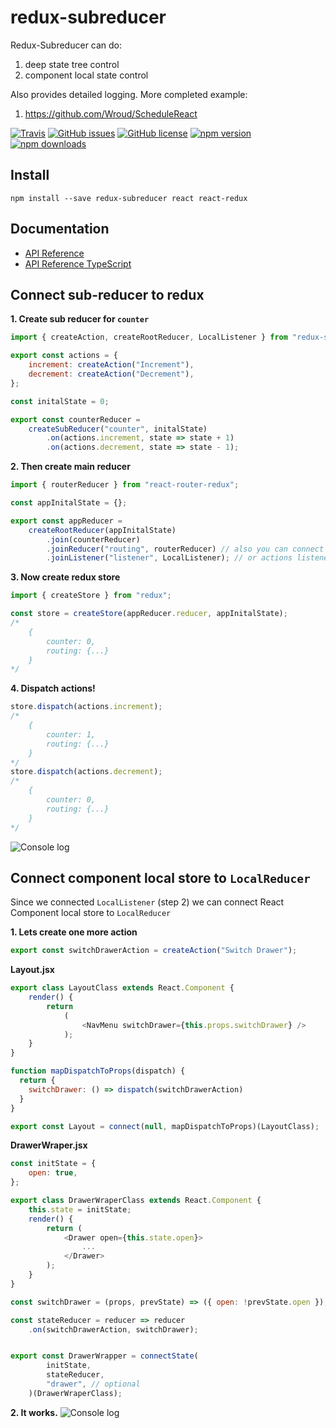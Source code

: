 # redux-subreducer

Redux-Subreducer can do:
1. deep state tree control
2. component local state control

Also provides detailed logging.
More completed example:
1. https://github.com/Wroud/ScheduleReact



[![Travis](https://img.shields.io/travis/Wroud/redux-subreducer.svg)](https://travis-ci.org/Wroud/redux-subreducer)
[![GitHub issues](https://img.shields.io/github/issues/Wroud/redux-subreducer.svg)](https://github.com/Wroud/redux-subreducer/issues)
[![GitHub license](https://img.shields.io/github/license/Wroud/redux-subreducer.svg)](https://github.com/Wroud/redux-subreducer/blob/master/LICENSE)
[![npm version](https://img.shields.io/npm/v/redux-subreducer.svg?style=flat-square)](https://www.npmjs.com/package/redux-subreducer)
[![npm downloads](https://img.shields.io/npm/dm/redux-subreducer.svg?style=flat-square)](https://www.npmjs.com/package/redux-subreducer)


## Install
```
npm install --save redux-subreducer react react-redux
```

## Documentation

* [API Reference](docs/README.md)
* [API Reference TypeScript](https://wroud.github.io/redux-subreducer/dist/docs/)

## Connect sub-reducer to redux
**1. Create sub reducer for `counter`**
```javascript
import { createAction, createRootReducer, LocalListener } from "redux-subreducer";

export const actions = {
    increment: createAction("Increment"),
    decrement: createAction("Decrement"),
};

const initalState = 0;

export const counterReducer =
    createSubReducer("counter", initalState)
        .on(actions.increment, state => state + 1)
        .on(actions.decrement, state => state - 1);
```
**2. Then create main reducer**
```javascript
import { routerReducer } from "react-router-redux";

const appInitalState = {};

export const appReducer =
    createRootReducer(appInitalState)
        .join(counterReducer)
        .joinReducer("routing", routerReducer) // also you can connect classic reducers
        .joinListener("listener", LocalListener); // or actions listener, its same reducer but not returning state
```
**3. Now create redux store**
```javascript
import { createStore } from "redux";

const store = createStore(appReducer.reducer, appInitalState);
/*
    {
        counter: 0,
        routing: {...}
    }
*/
```
**4. Dispatch actions!**
```javascript
store.dispatch(actions.increment);
/*
    {
        counter: 1,
        routing: {...}
    }
*/
store.dispatch(actions.decrement);
/*
    {
        counter: 0,
        routing: {...}
    }
*/
```

![Console log](https://i.imgur.com/BtB3wYJ.png)
## Connect component local store to `LocalReducer`
Since we connected `LocalListener` (step 2) we can connect React Component local store to `LocalReducer`

**1. Lets create one more action**
```javascript
export const switchDrawerAction = createAction("Switch Drawer");
```
**Layout.jsx**
```javascript
export class LayoutClass extends React.Component {
    render() {
        return 
            (
                <NavMenu switchDrawer={this.props.switchDrawer} />
            );
    }
}

function mapDispatchToProps(dispatch) {
  return {
    switchDrawer: () => dispatch(switchDrawerAction)
  }
}

export const Layout = connect(null, mapDispatchToProps)(LayoutClass);
```
**DrawerWraper.jsx**
```javascript
const initState = {
    open: true,
};

export class DrawerWraperClass extends React.Component {
    this.state = initState;
    render() {
        return (
            <Drawer open={this.state.open}>
                ...
            </Drawer>
        );
    }
}

const switchDrawer = (props, prevState) => ({ open: !prevState.open });

const stateReducer = reducer => reducer
    .on(switchDrawerAction, switchDrawer);


export const DrawerWrapper = connectState(
        initState,
        stateReducer,
        "drawer", // optional
    )(DrawerWraperClass);
```
**2. It works.**
![Console log](https://i.imgur.com/BE9EQXu.png)
